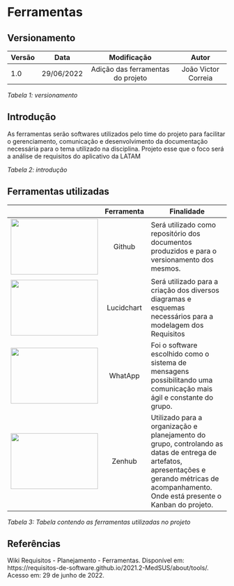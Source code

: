 # Ferramentas
## Versionamento

| Versão | Data | Modificação | Autor |
|-|-|:-:|:-:|
| 1.0 | 29/06/2022 | Adição das ferramentas do projeto | João Victor Correia |

*Tabela 1: versionamento*

## Introdução
<p> As ferramentas serão softwares utilizados pelo time do projeto para facilitar o gerenciamento, comunicação e desenvolvimento da documentação necessária para o tema utilizado na disciplina. Projeto esse que o foco será a análise de requisitos do aplicativo da LATAM </p>

*Tabela 2: introdução*

## Ferramentas utilizadas

||Ferramenta|Finalidade|
|:-:|:-:|-|
|  <img class="card-img img-fluid rounded" width="200" height="128" src="https://raw.githubusercontent.com/Requisitos-de-Software/2022.1-LATAM-Airlines/main/docs/img/logo_github.png"> | Github | Será utilizado como repositório dos documentos produzidos e para o versionamento dos mesmos. |
| <img class="card-img img-fluid rounded" width="200" height="128" src="https://raw.githubusercontent.com/Requisitos-de-Software/2022.1-LATAM-Airlines/main/docs/img/Logo_lucid.png">| Lucidchart | Será utilizado para a criação dos diversos diagramas e esquemas necessários para a modelagem dos Requisitos |
|  <img class="card-img img-fluid rounded" width="200" height="128" src="https://raw.githubusercontent.com/Requisitos-de-Software/2022.1-LATAM-Airlines/main/docs/img/logo_wpp.png">| WhatApp | Foi o software escolhido como o sistema de mensagens possibilitando uma  comunicação mais ágil e constante do grupo. |
|  <img class="card-img img-fluid rounded" width="200" height="128" src="https://raw.githubusercontent.com/Requisitos-de-Software/2022.1-LATAM-Airlines/main/docs/img/logo_zenhub.png">| Zenhub | Utilizado para a organização e planejamento do grupo, controlando as datas de entrega de artefatos, apresentações e gerando métricas de acompanhamento. Onde está presente o Kanban do projeto. |

*Tabela 3: Tabela contendo as ferramentas utilizadas no projeto*

## Referências
<p>Wiki Requisitos - Planejamento - Ferramentas. Disponível em: https://requisitos-de-software.github.io/2021.2-MedSUS/about/tools/. Acesso em: 29 de junho de 2022.</p>

